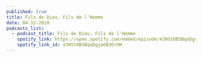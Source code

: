 ```yaml
---
published: true
title: Fils de Dieu, Fils de l'Homme
date: 04-12-2020
podcasts_list:
  - podcast_title: Fils de Dieu, Fils de l'Homme
    spotify_link: https://open.spotify.com/embed/episode/43HSt8BSBqoDgya6B3OrHH
    spotify_link_id: 43HSt8BSBqoDgya6B3OrHH
---
```

